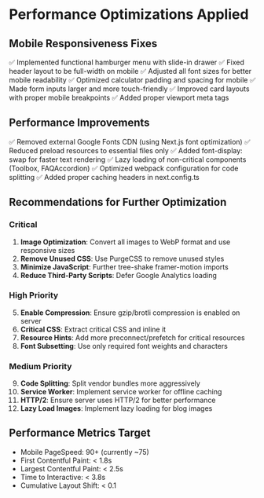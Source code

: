 # Performance Optimizations Applied

## Mobile Responsiveness Fixes
✅ Implemented functional hamburger menu with slide-in drawer
✅ Fixed header layout to be full-width on mobile
✅ Adjusted all font sizes for better mobile readability
✅ Optimized calculator padding and spacing for mobile
✅ Made form inputs larger and more touch-friendly
✅ Improved card layouts with proper mobile breakpoints
✅ Added proper viewport meta tags

## Performance Improvements
✅ Removed external Google Fonts CDN (using Next.js font optimization)
✅ Reduced preload resources to essential files only
✅ Added font-display: swap for faster text rendering
✅ Lazy loading of non-critical components (Toolbox, FAQAccordion)
✅ Optimized webpack configuration for code splitting
✅ Added proper caching headers in next.config.ts

## Recommendations for Further Optimization

### Critical
1. **Image Optimization**: Convert all images to WebP format and use responsive sizes
2. **Remove Unused CSS**: Use PurgeCSS to remove unused styles
3. **Minimize JavaScript**: Further tree-shake framer-motion imports
4. **Reduce Third-Party Scripts**: Defer Google Analytics loading

### High Priority
5. **Enable Compression**: Ensure gzip/brotli compression is enabled on server
6. **Critical CSS**: Extract critical CSS and inline it
7. **Resource Hints**: Add more preconnect/prefetch for critical resources
8. **Font Subsetting**: Use only required font weights and characters

### Medium Priority
9. **Code Splitting**: Split vendor bundles more aggressively
10. **Service Worker**: Implement service worker for offline caching
11. **HTTP/2**: Ensure server uses HTTP/2 for better performance
12. **Lazy Load Images**: Implement lazy loading for blog images

## Performance Metrics Target
- Mobile PageSpeed: 90+ (currently ~75)
- First Contentful Paint: < 1.8s
- Largest Contentful Paint: < 2.5s
- Time to Interactive: < 3.8s
- Cumulative Layout Shift: < 0.1
